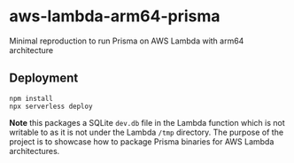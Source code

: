 # aws-lambda-arm64-prisma
Minimal reproduction to run Prisma on AWS Lambda with arm64 architecture

## Deployment

```
npm install
npx serverless deploy
```

**Note** this packages a SQLite `dev.db` file in the Lambda function which is not writable to as it is not under the Lambda `/tmp` directory. The purpose of the project is to showcase how to package Prisma binaries for AWS Lambda architectures.
